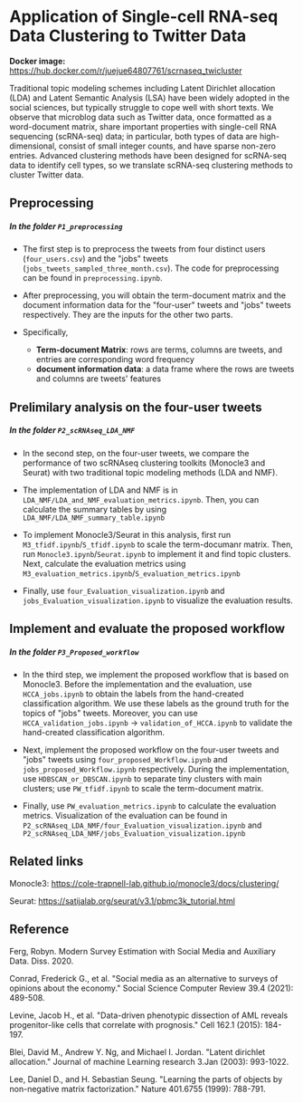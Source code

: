 # Application of Single-cell RNA-seq Data Clustering to Twitter Data
**Docker image:** https://hub.docker.com/r/juejue64807761/scrnaseq_twicluster

Traditional topic modeling schemes including Latent Dirichlet allocation (LDA) and Latent Semantic Analysis (LSA) have been widely adopted in the social sciences, but typically struggle to cope well with short texts. We observe that microblog data such as Twitter data, once formatted as a word-document matrix, share important properties with single-cell RNA sequencing (scRNA-seq) data; in particular, both types of data are high-dimensional, consist of small integer counts, and have sparse non-zero entries. Advanced clustering methods have been designed for scRNA-seq data to identify cell types, so we translate scRNA-seq clustering methods to cluster Twitter data.

## Preprocessing 
##### In the folder `P1_preprocessing`
* The first step is to preprocess the tweets from four distinct users (`four_users.csv`) and the "jobs" tweets (`jobs_tweets_sampled_three_month.csv`). The code for preprocessing can be found in `preprocessing.ipynb`. 

* After preprocessing, you will obtain the term-document matrix and the document information data for the "four-user" tweets and "jobs" tweets respectively. They are the inputs for the other two parts. 

* Specifically,
  - **Term-document Matrix**: rows are terms, columns are tweets, and entries are corresponding word frequency
  - **document information data**: a data frame where the rows are tweets and columns are tweets' features

## Prelimilary analysis on the four-user tweets
##### In the folder `P2_scRNAseq_LDA_NMF`
* In the second step, on the four-user tweets, we compare the performance of two scRNAseq clustering toolkits (Monocle3 and Seurat) with two traditional topic modeling methods (LDA and NMF). 

* The implementation of LDA and NMF is in `LDA_NMF/LDA_and_NMF_evaluation_metrics.ipynb`. Then, you can calculate the summary tables by using `LDA_NMF/LDA_NMF_summary_table.ipynb`

* To implement Monocle3/Seurat in this analysis, first run `M3_tfidf.ipynb`/`S_tfidf.ipynb` to scale the term-documanr matrix. Then, run `Monocle3.ipynb`/`Seurat.ipynb` to implement it and find topic clusters. Next, calculate the evaluation metrics using `M3_evaluation_metrics.ipynb`/`S_evaluation_metrics.ipynb`

* Finally, use `four_Evaluation_visualization.ipynb` and `jobs_Evaluation_visualization.ipynb` to visualize the evaluation results. 

## Implement and evaluate the proposed workflow
##### In the folder `P3_Proposed_workflow`
* In the third step, we implement the proposed workflow that is based on Monocle3. Before the implementation and the evaluation, use `HCCA_jobs.ipynb` to obtain the labels from the hand-created classification algorithm. We use these labels as the ground truth for the topics of "jobs" tweets. Moreover, you can use `HCCA_validation_jobs.ipynb` -> `validation_of_HCCA.ipynb` to validate the hand-created classification algorithm. 

* Next, implement the proposed workflow on the four-user tweets and "jobs" tweets using `four_proposed_Workflow.ipynb` and `jobs_proposed_Workflow.ipynb` respectively. During the implementation, use `HDBSCAN_or_DBSCAN.ipynb` to separate tiny clusters with main clusters; use `PW_tfidf.ipynb` to scale the term-document matrix. 

* Finally, use `PW_evaluation_metrics.ipynb` to calculate the evaluation metrics. Visualization of the evaluation can be found in `P2_scRNAseq_LDA_NMF/four_Evaluation_visualization.ipynb` and `P2_scRNAseq_LDA_NMF/jobs_Evaluation_visualization.ipynb`

## Related links

Monocle3: https://cole-trapnell-lab.github.io/monocle3/docs/clustering/

Seurat: https://satijalab.org/seurat/v3.1/pbmc3k_tutorial.html

## Reference 
Ferg, Robyn. Modern Survey Estimation with Social Media and Auxiliary Data. Diss. 2020.

Conrad, Frederick G., et al. "Social media as an alternative to surveys of opinions about the economy." Social Science Computer Review 39.4 (2021): 489-508.

Levine, Jacob H., et al. "Data-driven phenotypic dissection of AML reveals progenitor-like cells that correlate with prognosis." Cell 162.1 (2015): 184-197.

Blei, David M., Andrew Y. Ng, and Michael I. Jordan. "Latent dirichlet allocation." Journal of machine Learning research 3.Jan (2003): 993-1022.

Lee, Daniel D., and H. Sebastian Seung. "Learning the parts of objects by non-negative matrix factorization." Nature 401.6755 (1999): 788-791.




